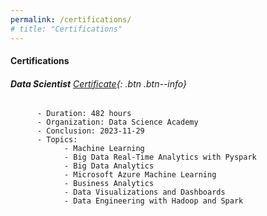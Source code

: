 ```yaml
---
permalink: /certifications/
# title: "Certifications"
---
```


#### __Certifications__
###### __Data Scientist__  [Certificate](https://stra-uss.github.io/assets/dsa-certificado-formacao-cientista-de-dados-20231129.pdf){: .btn .btn--info}

```
      - Duration: 482 hours
      - Organization: Data Science Academy  
      - Conclusion: 2023-11-29
      - Topics:
            - Machine Learning
            - Big Data Real-Time Analytics with Pyspark
            - Big Data Analytics
            - Microsoft Azure Machine Learning
            - Business Analytics         
            - Data Visualizations and Dashboards
            - Data Engineering with Hadoop and Spark
```

